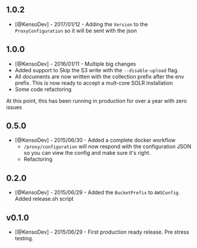 ## 1.0.2

* [@KensoDev] - 2017/01/12 - Adding the `Version` to the `ProxyConfiguration`
  so it will be sent with the json

## 1.0.0

* [@KensoDev] - 2016/01/11 - Multiple big changes
* Added support to Skip the S3 write with the `--disable-upload` flag.
* All documents are now written with the collection prefix after the env prefix. This is now ready to accept a mult-core SOLR installation
* Some code refactoring

At this point, this has been running in production for over a year with zero issues

## 0.5.0

* [@KensoDev] - 2015/06/30 - Added a complete docker workflow
  * `/proxy/configuration` will now respond with the configuration JSON so you
  can view the config and make sure it's right.
  * Refactoring 


## 0.2.0

* [@KensoDev] - 2015/06/29 - Added the `BucketPrefix` to `AWSConfig`.
  Added release.sh script

## v0.1.0

* [@KensoDev] - 2015/06/29 - First production ready release. Pre stress
  testing.


